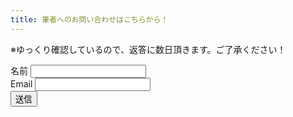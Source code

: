 ```yaml
---
title: 筆者へのお問い合わせはこちらから！
---
```

※ゆっくり確認しているので、返答に数日頂きます。ご了承ください！
<form name="contact" netlify>
    <div id="name_area"><label class="contact_label" for="name">名前</label> <input type="text" name="name" id="name"/></div>
    <div id="email_area"><label class="contact_label" for="email">Email </label><input type="email" name="email" id="email"/></div>
    <button type="submit">送信</button>
</form>
